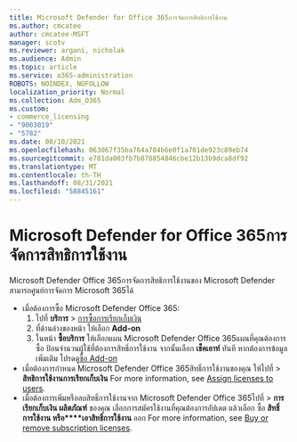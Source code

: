 ```yaml
---
title: Microsoft Defender for Office 365การจัดการสิทธิการใช้งาน
ms.author: cmcatee
author: cmcatee-MSFT
manager: scotv
ms.reviewer: argani, nicholak
ms.audience: Admin
ms.topic: article
ms.service: o365-administration
ROBOTS: NOINDEX, NOFOLLOW
localization_priority: Normal
ms.collection: Adm_O365
ms.custom:
- commerce_licensing
- "9003019"
- "5782"
ms.date: 08/10/2021
ms.openlocfilehash: 063067f35ba764a784b6e0f1a701de923c89eb74
ms.sourcegitcommit: e781da003fb7b878854846cbe12b13b9dca8df92
ms.translationtype: MT
ms.contentlocale: th-TH
ms.lasthandoff: 08/31/2021
ms.locfileid: "58845161"
---
```

# <a name="microsoft-defender-for-office-365-license-management"></a>Microsoft Defender for Office 365การจัดการสิทธิการใช้งาน

Microsoft Defender Office 365การจัดการสิทธิการใช้งานของ Microsoft Defender สามารถศูนย์การจัดการ Microsoft 365ได้

- เมื่อต้องการซื้อ Microsoft Defender Office 365:
    1. ไปที่ **บริการ**  >  [การซื้อการเรียกเก็บเงิน](https://go.microsoft.com/fwlink/p/?linkid=868433)
    2. ที่ด้านล่างของหน้า ให้เลือก **Add-on**
    3. ในหน้า **ซื้อบริการ** ให้เลือกแผน Microsoft Defender Office 365แผนที่คุณต้องการซื้อ ป้อนจํานวนผู้ใช้ที่ต้องการสิทธิ์การใช้งาน จากนั้นเลือก **เช็คเอาท์** ทันที หากต้องการข้อมูลเพิ่มเติม โปรดดู[ซื้อ Add-on](https://docs.microsoft.com/microsoft-365/commerce/buy-or-edit-an-add-on)
- เมื่อต้องการกําหนด Microsoft Defender Office 365สิทธิ์การใช้งานของคุณ ให้ไปที่  >  **สิทธิการใช้งานการเรียกเก็บเงิน** For more information, see [Assign licenses to users](https://docs.microsoft.com/microsoft-365/admin/manage/assign-licenses-to-users).
- เมื่อต้องการเพิ่มหรือลบสิทธิ์การใช้งานจาก Microsoft Defender Office 365ไปที่  >  **การเรียกเก็บเงิน ผลิตภัณฑ์** ของคุณ เลือกการสมัครใช้งานที่คุณต้องการอัปเดต แล้วเลือก ซื้อ **สิทธิ์การใช้งาน หรือ****เอาสิทธิ์การใช้งาน** ออก For more information, see [Buy or remove subscription licenses](https://docs.microsoft.com/microsoft-365/commerce/licenses/buy-licenses).